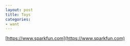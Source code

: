 ```yaml
---
layout: post
title: Toys
categories:
- want
---
```


[https://www.sparkfun.com](https://www.sparkfun.com)
